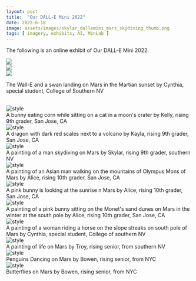 ```yaml
---
layout: post
title:  "Our DALL-E Mini 2022"
date: 2022-6-18
image: assets/images/skylar_dallemini_mars_skydiving_thumb.png
tags: [ imagery, exhibits, AI, MinLab ]
---
```


The following is an online exhibit of Our DALL-E Mini 2022.
<br>
<div class="row">
    <div class="col-md-4">
        <div><img src="/assets/images/dallemini_walle_swan_1.png" class="img-fluid" alt=" " /></div>
    </div>
    <div class="col-md-4">
        <div><img src="/assets/images/dallemini_walle_swan_2.png" class="img-fluid" alt=" "></div>
    </div>
    <div class="col-md-4">
        <div><img src="/assets/images/dallemini_walle_swan_3.png" class="img-fluid" alt=" " /></div>  
    </div>
    <p>The Wall-E and a swan landing on Mars in the Martian sunset  
    by Cynthia, special student, College of Southern NV</p>
</div>
<br>
<div><img src="/assets/images/kelly_dallemini_moon_bunny.png" class="img-fluid" alt="style" /></div>  
A bunny eating corn while sitting on a cat in a moon's crater  
by Kelly, rising 9th grader, San Jose, CA  
<br>
<div><img src="/assets/images/kelly_dallemini_volcano_dragon.png" class="img-fluid" alt="style" /></div>  
A dragon with dark red scales next to a volcano  
by Kayla, rising 9th grader, San Jose, CA  
<br>
<div><img src="/assets/images/skylar_dallemini_mars_skydiving.png" class="img-fluid" alt="style" /></div>  
A painting of a man skydiving on Mars    
by Skylar, rising 9th grader, southern NV    
<br>
<div><img src="/assets/images/alice_dallemini_mars_walking.png" class="img-fluid" alt="style" /></div>  
A painting of an Asian man walking on the mountains of Olympus Mons of Mars    
by Alice, rising 10th grader, San Jose, CA    
<br>
<div><img src="/assets/images/alice_dallemini_mars_sunset_bunny.png" class="img-fluid" alt="style" /></div>  
A pink bunny is looking at the sunrise n Mars      
by Alice, rising 10th grader, San Jose, CA    
<br>
<div><img src="/assets/images/alice_dallemini_mars_southpole_bunny.png" class="img-fluid" alt="style" /></div>  
A painting of a pink bunny sitting on the Monet's sand dunes on Mars in the winter at the south pole        
by Alice, rising 10th grader, San Jose, CA    
<br>
<div><img src="/assets/images/cynthia_dallemini_mars_ridingahorse.png" class="img-fluid" alt="style" /></div>  
A painting of a woman riding a horse on the slope streaks on south pole of Mars          
by Cynthia, special student, College of southern NV      
<br>
<div><img src="/assets/images/troy_dallemini_mars_life.png" class="img-fluid" alt="style" /></div>  
A painting of life on Mars          
by Troy, rising senior, from southern NV      
<br>
<div><img src="/assets/images/bowen_dallemini_mars_penguins.png" class="img-fluid" alt="style" /></div>  
Penguins Dancing on Mars          
by Bowen, rising senior, from NYC       
<br>
<div><img src="/assets/images/bowen_dallemini_mars_butterflies.png" class="img-fluid" alt="style" /></div>  
Butterflies on Mars          
by Bowen, rising senior, from NYC       
<br>